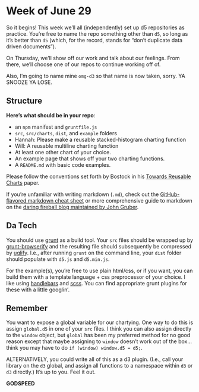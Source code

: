 # Week of June 29
So it begins! This week we’ll all (independently) set up d5 repositories as practice. You’re free to name the repo something other than `d5`, so long as it’s better than `d5` (which, for the record, stands for “don’t duplicate data driven documents”).

On Thursday, we’ll show off our work and talk about our feelings. From there, we’ll choose one of our repos to continue working off of.

Also, I’m going to name mine `omg-d3` so that name is now taken, sorry. YA SNOOZE YA LOSE.

## Structure
**Here’s what should be in your repo**:

* an `npm` manifest and `gruntfile.js`
* `src`, `src/charts`, `dist`, and `example` folders
* Hannah: Please make a reusable stacked-histogram charting function
* Will: A reusable multiline charting function
* At least one other chart of your choice. 
* An example page that shows off your two charting functions.
* A `README.md` with basic code examples.

Please follow the conventions set forth by Bostock in his [Towards Reusable Charts](http://bost.ocks.org/mike/chart/) paper.

If you’re unfamiliar with writing markdown (`.md`), check out the [GitHub-flavored markdown cheat sheet](https://github.com/adam-p/markdown-here/wiki/Markdown-Cheatsheet) or more comprehensive guide to markdown on the [daring fireball blog maintained by John Gruber](https://daringfireball.net/projects/markdown/syntax).

## Da Tech
You should use [grunt](http://gruntjs.com/getting-started) as a build tool. Your `src` files should be wrapped up by [grunt-browserify](https://github.com/jmreidy/grunt-browserify) and the resulting file should subsequently be compressed by [uglify](https://github.com/jmreidy/grunt-contrib-uglify). I.e., after running `grunt` on the command line, your `dist` folder should populate with `d5.js` and `d5.min.js`.

For the example(s), you’re free to use plain html/css, or if you want, you can build them with a template language + css preprocessor of your choice. I like using [handlebars](http://handlebarsjs.com/) and [scss](http://sass-lang.com/). You can find appropriate grunt plugins for these with a little googlin’.

## Remember
You want to expose a global variable for our chartying. One way to do this is assign `global.d5` in one of your `src` files. I think you can also assign directly to the `window` object, but `global` has been my preferred method for no good reason except that maybe assigning to `window` doesn’t work out of the box… think you may have to do `if (window) window.d5 = d5;`.

ALTERNATIVELY, you could write all of this as a d3 plugin. (I.e., call your library on the `d3` global, and assign all functions to a namespace within `d3` or `d3` directly.) It’s up to you. Feel it out.

**GODSPEED**